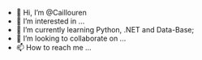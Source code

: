 - 👋 Hi, I’m @Caillouren
- 👀 I’m interested in ...
- 🌱 I’m currently learning Python, .NET and Data-Base;
- 💞️ I’m looking to collaborate on ...
- 📫 How to reach me ...

<!---
Caillouren/Caillouren is a ✨ special ✨ repository because its `README.md` (this file) appears on your GitHub profile.
You can click the Preview link to take a look at your changes.
--->
